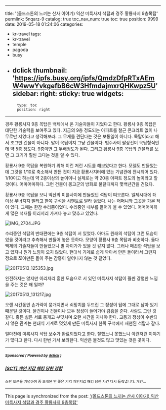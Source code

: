 
---
title: '(올드스톤의 느끼는 산사 이야기) 익산 미륵사지 석탑과 경주 황룡사지 9층목탑'
permlink: 5nqarz-9
catalog: true
toc_nav_num: true
toc: true
position: 9999
date: 2019-05-18 01:24:06
categories:
- kr-travel
tags:
- kr-travel
- temple
- pagoda
- busy
- dclick
thumbnail: 'https://ipfs.busy.org/ipfs/QmdzDfpRTxAEmW4wwYvkgefbB6cW3HfmdajmxrQHKwpz5U'
sidebar:
    right:
        sticky: true
widgets:
    -
        type: toc
        position: right
---



경주 황룡사지 9층 목탑은 백제에서 온 기술자들이 지었다고 한다. 황룡사 9층 목탑은 대단한 기술력을 보여주고 있다. 지금의 9층 정도되는 아파트를 철근 콘크리트 없이 나무로만 지었다고 생각해보라. 그 무게를 견딘다는 것은 보통일이 아니다. 목탑이라고 해서 조그만 건물이 아니다. 말이 목탑이지 그냥 건물이다. 법주사이 팔상전이 목탑형식인데 약 5층 정도다. 9층이면 그 두배정도가 된다. 그리고 황룡사 9층 목탑의 건물터를 보면 그 크기가 훨씬 크다는 것을 알 수 있다. 

황룡사 9층 목탑을 복원하기 위해 이런 저런 시도를 해보았다고 한다. 모델도 만들었는데 그것을 1/10로 축소해서 만든 것이 지금 황룡사지터에 있는 기념관에 전시되어 있다. 1/10이고 하는데 약 2층이상의 높이이니 실제로는 약 20층 아파트 정도의 높이라고 할 것이다. 어마어마하다. 그런 건물이 몽고군의 방화로 불탈때까지 몇백년간을 견뎠다.

황룡사 9층 목탑을 보니 익산의 미를사지에 만들었던 석탑이 떠오른다. 일제시대에 더 이상 무너지지 말라고 한쪽 구석을 시멘트로 발라 놓았다. 나는 어머니와 그곳을 가본 적이 있다. 그때는 한참 수리중이었다. 수리중인 내부를 들어가 볼 수 있었다. 어머어마하게 많은 석재를 이리저리 가져다 놓고 맟추고 있었다. 

![IMG_2704.JPG](https://ipfs.busy.org/ipfs/QmdzDfpRTxAEmW4wwYvkgefbB6cW3HfmdajmxrQHKwpz5U)


수리중인 석탑의 반대편에는 9층 석탑이 서 있었다. 아마도 원래의 석탑이 그런 모습이었을 것이라고 추측해서 만들어 놓은 듯하다. 모양이 황룡사 9층 목탑과 비슷하다. 둘다 백제의 기술자들이 만들었으니 별 차이가가 있을 것 같지 않다. 그러나 매끈한 석탑을 보고 있자니 뭔가 느낌이 오지 않았다. 현대식 기계로 쉽게 깍아서 만든 돌이라서 그런지 정으로 쪼아만든 돌이 주는 감흥이 일어나지 않는 것 같았다. 

![20170513_125353.jpg](https://ipfs.busy.org/ipfs/QmeCcji4fRgsZA9f2eRqqkw54SwoAg4MnRMGJWGNTxqkLx)

완전하지는 않지만 이리저리 흉한 모습으로 서 있던 미륵사지 석탑이 훨씬 강렬한 느낌을 주는 것은 왜 일까? 

![20170513_131217.jpg](https://ipfs.busy.org/ipfs/QmUk3QH9a2ch5HXzFYR5yihvSzcSmcnTR8rYSYyqu8ULcA)


오랜 시간동안 손가락이 뭉개지면서 쇠망치를 두드린 그 정성이 탑에 그대로 남아 있기 때문일 것이다. 물건이나 건물이나 모두 정성이 들어가야 감흥을 준다. 사람도 그런 것 같다. 좋든 싫든 서로 뭉게고 부딪치며 오랜 시간을 지나야 한다. 고통과 정성이 수반되지 않은 관계는 현대식 기계로 멋있게 만든 미륵사지 한쪽 구석에서 재현된 석탑과 같다. 
 
얼마전에 미륵사지 석탑 보수가 완료되었다고 한다. 잘했느니 못했느니 이런저런 이야기가 많다고 한다. 다시 한번 가서 보려한다. 익산은 볼것도 많고 맛있는 것은 곳이다.   
 


---

#####  <sub> **Sponsored ( Powered by [dclick](https://www.dclick.io) )** </sub>
##### [[SCT] 개인 지갑 해킹 당한 경험](https://api.dclick.io/v1/c?x=eyJhbGciOiJIUzI1NiIsInR5cCI6IkpXVCJ9.eyJjIjoib2xkc3RvbmUiLCJzIjoiNW5xYXJ6LTkiLCJhIjpbInQtMTg1MiJdLCJ1cmwiOiJodHRwczovL3N0ZWVtaXQuY29tL2tyL0BqdW5lMDYyMC9zY3QiLCJpYXQiOjE1NTgyNTA3NjcsImV4cCI6MTg3MzYxMDc2N30.j00BLuQGdjYKyAQqyNSL7QnwMsliK9X5Rc-Xt5JTS84)
<sup>스판 오픈을 기념하여 좀 오래된 안 좋은 기억 개인지갑 해킹 당한 사건 다시 들춰냅니다. 개인...</sup>


- - -

This page is synchronized from the post: ['(올드스톤의 느끼는 산사 이야기) 익산 미륵사지 석탑과 경주 황룡사지 9층목탑'](https://steemit.com/@oldstone/5nqarz-9)
